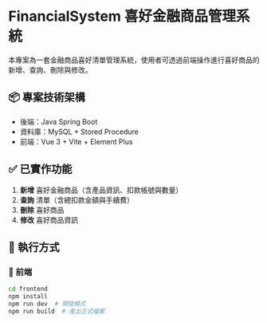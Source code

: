 # FinancialSystem 喜好金融商品管理系統

本專案為一套金融商品喜好清單管理系統，使用者可透過前端操作進行喜好商品的新增、查詢、刪除與修改。

## 📦 專案技術架構

- 後端：Java Spring Boot
- 資料庫：MySQL + Stored Procedure
- 前端：Vue 3 + Vite + Element Plus

## ✅ 已實作功能

1. **新增** 喜好金融商品（含產品資訊、扣款帳號與數量）
2. **查詢** 清單（含總扣款金額與手續費）
3. **刪除** 喜好商品
4. **修改** 喜好商品資訊

## 🚀 執行方式

### 📌 前端

```bash
cd frontend
npm install
npm run dev  # 開發模式
npm run build  # 產出正式檔案

